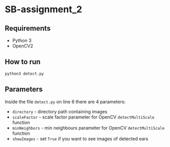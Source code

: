 # SB-assignment_2

## Requirements
- Python 3
- OpenCV2

## How to run
`python3 detect.py`

## Parameters
Inside the file `detect.py` on line 6 there are 4 parameters:
- `directory` - directory path containing images
- `scaleFactor` - scale factor parameter for OpenCV `detectMultiScale` function
- `minNeighbors` - min neighbours parameter for OpenCV `detectMultiScale` function
- `showImages` - set `True` if you want to see images of detected ears
